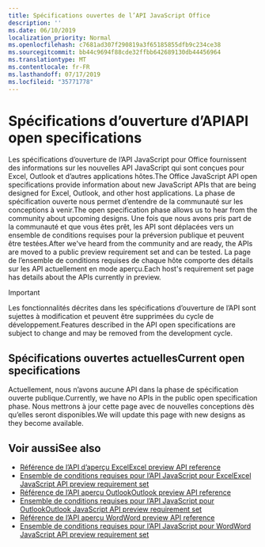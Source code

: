 ```yaml
---
title: Spécifications ouvertes de l’API JavaScript Office
description: ''
ms.date: 06/10/2019
localization_priority: Normal
ms.openlocfilehash: c7681ad307f290819a3f65185855dfb9c234ce38
ms.sourcegitcommit: bb44c9694f88cde32ffbb642689130db44456964
ms.translationtype: MT
ms.contentlocale: fr-FR
ms.lasthandoff: 07/17/2019
ms.locfileid: "35771778"
---
```

# <a name="api-open-specifications"></a><span data-ttu-id="37c04-102">Spécifications d’ouverture d’API</span><span class="sxs-lookup"><span data-stu-id="37c04-102">API open specifications</span></span>

<span data-ttu-id="37c04-103">Les spécifications d’ouverture de l’API JavaScript pour Office fournissent des informations sur les nouvelles API JavaScript qui sont conçues pour Excel, Outlook et d’autres applications hôtes.</span><span class="sxs-lookup"><span data-stu-id="37c04-103">The Office JavaScript API open specifications provide information about new JavaScript APIs that are being designed for Excel, Outlook, and other host applications.</span></span> <span data-ttu-id="37c04-104">La phase de spécification ouverte nous permet d’entendre de la communauté sur les conceptions à venir.</span><span class="sxs-lookup"><span data-stu-id="37c04-104">The open specification phase allows us to hear from the community about upcoming designs.</span></span> <span data-ttu-id="37c04-105">Une fois que nous avons pris part de la communauté et que vous êtes prêt, les API sont déplacées vers un ensemble de conditions requises pour la préversion publique et peuvent être testées.</span><span class="sxs-lookup"><span data-stu-id="37c04-105">After we've heard from the community and are ready, the APIs are moved to a public preview requirement set and can be tested.</span></span> <span data-ttu-id="37c04-106">La page de l’ensemble de conditions requises de chaque hôte comporte des détails sur les API actuellement en mode aperçu.</span><span class="sxs-lookup"><span data-stu-id="37c04-106">Each host's requirement set page has details about the APIs currently in preview.</span></span>

> [!IMPORTANT]
> <span data-ttu-id="37c04-107">Les fonctionnalités décrites dans les spécifications d’ouverture de l’API sont sujettes à modification et peuvent être supprimées du cycle de développement.</span><span class="sxs-lookup"><span data-stu-id="37c04-107">Features described in the API open specifications are subject to change and may be removed from the development cycle.</span></span>

## <a name="current-open-specifications"></a><span data-ttu-id="37c04-108">Spécifications ouvertes actuelles</span><span class="sxs-lookup"><span data-stu-id="37c04-108">Current open specifications</span></span>

<span data-ttu-id="37c04-109">Actuellement, nous n’avons aucune API dans la phase de spécification ouverte publique.</span><span class="sxs-lookup"><span data-stu-id="37c04-109">Currently, we have no APIs in the public open specification phase.</span></span> <span data-ttu-id="37c04-110">Nous mettrons à jour cette page avec de nouvelles conceptions dès qu’elles seront disponibles.</span><span class="sxs-lookup"><span data-stu-id="37c04-110">We will update this page with new designs as they become available.</span></span>

## <a name="see-also"></a><span data-ttu-id="37c04-111">Voir aussi</span><span class="sxs-lookup"><span data-stu-id="37c04-111">See also</span></span>

- [<span data-ttu-id="37c04-112">Référence de l’API d’aperçu Excel</span><span class="sxs-lookup"><span data-stu-id="37c04-112">Excel preview API reference</span></span>](/javascript/api/excel)
- [<span data-ttu-id="37c04-113">Ensemble de conditions requises pour l’API JavaScript pour Excel</span><span class="sxs-lookup"><span data-stu-id="37c04-113">Excel JavaScript API preview requirement set</span></span>](../requirement-sets/excel-preview-apis.md)
- [<span data-ttu-id="37c04-114">Référence de l’API aperçu Outlook</span><span class="sxs-lookup"><span data-stu-id="37c04-114">Outlook preview API reference</span></span>](/javascript/api/outlook)
- [<span data-ttu-id="37c04-115">Ensemble de conditions requises pour l’API JavaScript pour Outlook</span><span class="sxs-lookup"><span data-stu-id="37c04-115">Outlook JavaScript API preview requirement set</span></span>](..//objectmodel/preview-requirement-set/outlook-requirement-set-preview.md)
- [<span data-ttu-id="37c04-116">Référence de l’API aperçu Word</span><span class="sxs-lookup"><span data-stu-id="37c04-116">Word preview API reference</span></span>](/javascript/api/word)
- [<span data-ttu-id="37c04-117">Ensemble de conditions requises pour l’API JavaScript pour Word</span><span class="sxs-lookup"><span data-stu-id="37c04-117">Word JavaScript API preview requirement set</span></span>](../requirement-sets/word-api-requirement-sets.md#word-javascript-preview-apis)
